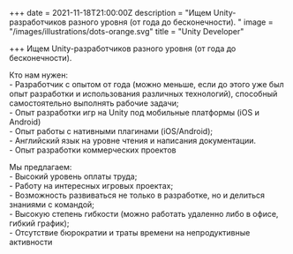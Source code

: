 +++
date = 2021-11-18T21:00:00Z
description = "Ищем Unity-разработчиков разного уровня (от года до бесконечности). "
image = "/images/illustrations/dots-orange.svg"
title = "Unity Developer"

+++
Ищем Unity-разработчиков разного уровня (от года до бесконечности).   
  
Кто нам нужен:  
\- Разработчик с опытом от года (можно меньше, если до этого уже был опыт разработки и использования различных технологий), способный самостоятельно выполнять рабочие задачи;  
\- Опыт разработки игр на Unity под мобильные платформы (iOS и Android)  
\- Опыт работы с нативными плагинами (iOS/Android);  
\- Английский язык на уровне чтения и написания документации.  
\- Опыт разработки коммерческих проектов  
  
Мы предлагаем:  
\- Высокий уровень оплаты труда;  
\- Работу на интересных игровых проектах;  
\- Возможность развиваться не только в разработке, но и делиться знаниями с командой;  
\- Высокую степень гибкости (можно работать удаленно либо в офисе, гибкий график);  
\- Отсутствие бюрократии и траты времени на непродуктивные активности